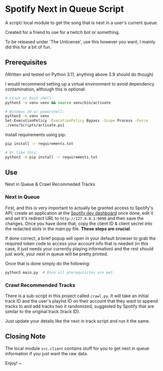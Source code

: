 # Spotify Next in Queue Script

A script/ local module to get the song that is next in a user's current queue.

Created for a friend to use for a twitch bot or something.

To be released under 'The Unlicense', use this however you want, I mainly did
this for a bit of fun.


## Prerequisites

(Written and tested on Python 3.11, anything above 3.9 should do though)

I would recommend setting up a virtual environment to avoid dependency
contamination, although this is optional:

```bash
# Linux w/ bash shell: 
python3 -m venv venv && source venv/bin/activate

# Windows 10 w/ powershell:
python3 -m venv venv
Set-ExecutionPolicy -ExecutionPolicy Bypass -Scope Process -Force
./venv/Scripts/activate.ps1
```

Install requirements using pip:

```bash
pip install -r requirements.txt

# Or like this:
python3 -m pip install -r requirements.txt
```


## Use

Next in Queue & Crawl Recommeded Tracks

### Next in Queue

First, and this is very important to actually be granted access to Spotify's
API; create an application at the
[Spotify dev dashboard](https://developer.spotify.com/dashboard/applications)
once done, edit it and set it's redirect URL to `http://127.0.0.1:9090` and
then save the changes. Once you have done that, copy the client ID & client
secret into the redacted slots in the main.py file.
<b>These steps are crucial</b>.

If done correct, a brief popup will open in your default browser to grab the
required token code to access your account info that is needed
(in this case, it just needs your currently playing information) and the rest
should just work, your next in queue will be pretty printed.

Once that is done simply do the following:

```bash
python3 main.py  # Once all prerequisites are met.
```

### Crawl Recommended Tracks

There is a sub-script in this project called `crawl.py`. It will take an
initial track ID and the user's playlist ID on their account that they want
to append tracks to and add tracks two it randomized, suggested by Spotify
that are similar to the original track (track ID).

Just update your details like the next in track script and run it the same.


## Closing Note

The local module `src.client` contains stuff for you to get next in queue
information if you just want the raw data.

Enjoy! ~
